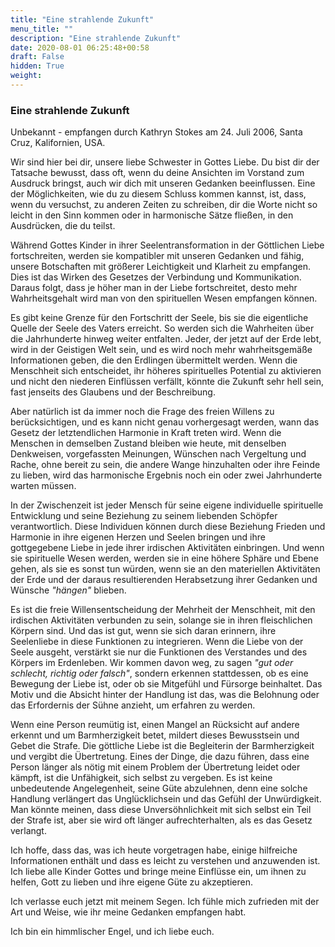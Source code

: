 ```yaml
---
title: "Eine strahlende Zukunft"
menu_title: ""
description: "Eine strahlende Zukunft"
date: 2020-08-01 06:25:48+00:58
draft: False
hidden: True
weight:
---
```

### Eine strahlende Zukunft

Unbekannt - empfangen durch Kathryn Stokes am 24. Juli 2006, Santa Cruz, Kalifornien, USA.

Wir sind hier bei dir, unsere liebe Schwester in Gottes Liebe. Du bist dir der Tatsache bewusst, dass oft, wenn du deine Ansichten im Vorstand zum Ausdruck bringst, auch wir dich mit unseren Gedanken beeinflussen. Eine der Möglichkeiten, wie du zu diesem Schluss kommen kannst, ist, dass, wenn du versuchst, zu anderen Zeiten zu schreiben, dir die Worte nicht so leicht in den Sinn kommen oder in harmonische Sätze fließen, in den Ausdrücken, die du teilst.

Während Gottes Kinder in ihrer Seelentransformation in der Göttlichen Liebe fortschreiten, werden sie kompatibler mit unseren Gedanken und fähig, unsere Botschaften mit größerer Leichtigkeit und Klarheit zu empfangen. Dies ist das Wirken des Gesetzes der Verbindung und Kommunikation. Daraus folgt, dass je höher man in der Liebe fortschreitet, desto mehr Wahrheitsgehalt wird man von den spirituellen Wesen empfangen können.

Es gibt keine Grenze für den Fortschritt der Seele, bis sie die eigentliche Quelle der Seele des Vaters erreicht. So werden sich die Wahrheiten über die Jahrhunderte hinweg weiter entfalten. Jeder, der jetzt auf der Erde lebt, wird in der Geistigen Welt sein, und es wird noch mehr wahrheitsgemäße Informationen geben, die den Erdlingen übermittelt werden. Wenn die Menschheit sich entscheidet, ihr höheres spirituelles Potential zu aktivieren und nicht den niederen Einflüssen verfällt, könnte die Zukunft sehr hell sein, fast jenseits des Glaubens und der Beschreibung.

Aber natürlich ist da immer noch die Frage des freien Willens zu berücksichtigen, und es kann nicht genau vorhergesagt werden, wann das Gesetz der letztendlichen Harmonie in Kraft treten wird. Wenn die Menschen in demselben Zustand bleiben wie heute, mit denselben Denkweisen, vorgefassten Meinungen, Wünschen nach Vergeltung und Rache, ohne bereit zu sein, die andere Wange hinzuhalten oder ihre Feinde zu lieben, wird das harmonische Ergebnis noch ein oder zwei Jahrhunderte warten müssen.

In der Zwischenzeit ist jeder Mensch für seine eigene individuelle spirituelle Entwicklung und seine Beziehung zu seinem liebenden Schöpfer verantwortlich. Diese Individuen können durch diese Beziehung Frieden und Harmonie in ihre eigenen Herzen und Seelen bringen und ihre gottgegebene Liebe in jede ihrer irdischen Aktivitäten einbringen. Und wenn sie spirituelle Wesen werden, werden sie in eine höhere Sphäre und Ebene gehen, als sie es sonst tun würden, wenn sie an den materiellen Aktivitäten der Erde und der daraus resultierenden Herabsetzung ihrer Gedanken und Wünsche *"hängen"* blieben.

Es ist die freie Willensentscheidung der Mehrheit der Menschheit, mit den irdischen Aktivitäten verbunden zu sein, solange sie in ihren fleischlichen Körpern sind. Und das ist gut, wenn sie sich daran erinnern, ihre Seelenliebe in diese Funktionen zu integrieren. Wenn die Liebe von der Seele ausgeht, verstärkt sie nur die Funktionen des Verstandes und des Körpers im Erdenleben. Wir kommen davon weg, zu sagen *"gut oder schlecht, richtig oder falsch"*, sondern erkennen stattdessen, ob es eine Bewegung der Liebe ist, oder ob sie Mitgefühl und Fürsorge beinhaltet. Das Motiv und die Absicht hinter der Handlung ist das, was die Belohnung oder das Erfordernis der Sühne anzieht, um erfahren zu werden.

Wenn eine Person reumütig ist, einen Mangel an Rücksicht auf andere erkennt und um Barmherzigkeit betet, mildert dieses Bewusstsein und Gebet die Strafe. Die göttliche Liebe ist die Begleiterin der Barmherzigkeit und vergibt die Übertretung. Eines der Dinge, die dazu führen, dass eine Person länger als nötig mit einem Problem der Übertretung leidet oder kämpft, ist die Unfähigkeit, sich selbst zu vergeben. Es ist keine unbedeutende Angelegenheit, seine Güte abzulehnen, denn eine solche Handlung verlängert das Unglücklichsein und das Gefühl der Unwürdigkeit. Man könnte meinen, dass diese Unversöhnlichkeit mit sich selbst ein Teil der Strafe ist, aber sie wird oft länger aufrechterhalten, als es das Gesetz verlangt.

Ich hoffe, dass das, was ich heute vorgetragen habe, einige hilfreiche Informationen enthält und dass es leicht zu verstehen und anzuwenden ist. Ich liebe alle Kinder Gottes und bringe meine Einflüsse ein, um ihnen zu helfen, Gott zu lieben und ihre eigene Güte zu akzeptieren.

Ich verlasse euch jetzt mit meinem Segen. Ich fühle mich zufrieden mit der Art und Weise, wie ihr meine Gedanken empfangen habt.

Ich bin ein himmlischer Engel, und ich liebe euch.

